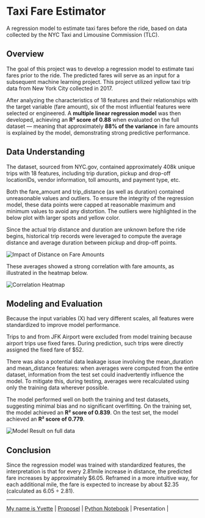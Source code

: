 # Taxi Fare Estimator
A regression model to estimate taxi fares before the ride, based on data collected by the NYC Taxi and Limousine Commission (TLC).

## Overview 
The goal of this project was to develop a regression model to estimate taxi fares prior to the ride. The predicted fares will serve as an input for a subsequent machine learning project. This project utilized yellow taxi trip data from New York City collected in 2017.

After analyzing the characteristics of 18 features and their relationships with the target variable (fare amount), six of the most influential features were selected or engineered. A **multiple linear regression model** was then developed, achieving an **R² score of 0.88** when evaluated on the full dataset — meaning that approximately **88% of the variance** in fare amounts is explained by the model, demonstrating strong predictive performance.

## Data Understanding
The dataset, sourced from NYC.gov, contained approximately 408k unique trips with 18 features, including trip duration, pickup and drop-off locationIDs, vendor information, toll amounts, and payment type, etc. 

Both the fare_amount and trip_distance (as well as duration) contained unreasonable values and outliers. To ensure the integrity of the regression model, these data points were capped at reasonable maximum and minimum values to avoid any distortion. The outliers were highlighted in the below plot with larger spots and yellow color.

Since the actual trip distance and duration are unknown before the ride begins, historical trip records were leveraged to compute the average distance and average duration between pickup and drop-off points.

<img alt="Impact of Distance on Fare Amounts" src=/images/x-Trip_distancey-Fare_amount.png>

These averages showed a strong correlation with fare amounts, as illustrated in the heatmap below.

<img alt="Correlation Heatmap" src=/images/heatmap.png>

## Modeling and Evaluation 
Because the input variables (X) had very different scales, all features were standardized to improve model performance.

Trips to and from JFK Airport were excluded from model training because airport trips use fixed fares. During prediction, such trips were directly assigned the fixed fare of $52.

There was also a potential data leakage issue involving the mean_duration and mean_distance features: when averages were computed from the entire dataset, information from the test set could inadvertently influence the model. To mitigate this, during testing, averages were recalculated using only the training data wherever possible.

The model performed well on both the training and test datasets, suggesting minimal bias and no significant overfitting. On the training set, the model achieved an **R² score of 0.839**. On the test set, the model achieved an **R² score of 0.779**.

<img alt="Model Result on full data" src=/images/model_result_on_full_data.png>

## Conclusion
Since the regression model was trained with standardized features, the interpretation is that for every 2.81mile increase in distance, the predicted fare increases by approximately $6.05. Reframed in a more intuitive way, for each additional mile, the fare is expected to increase by about $2.35 (calculated as 6.05 ÷ 2.81).

---
[My name is Yvette](https://yvette-yl.github.io/ "Welcome to My Profile")  |  [Proposel](/PACE_Strategy.md "")  |  [Python Notebook](/.ipynb "")  |  Presentation  | 
